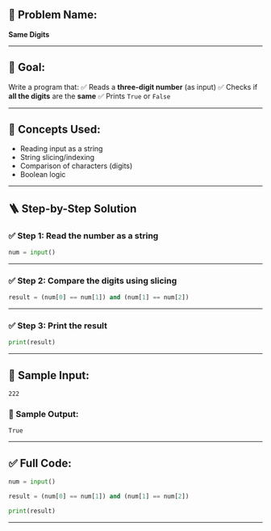 ## 🧩 **Problem Name:**

**Same Digits**

---

## 🎯 **Goal:**

Write a program that:
✅ Reads a **three-digit number** (as input)
✅ Checks if **all the digits** are the **same**
✅ Prints `True` or `False`

---

## 🧠 **Concepts Used:**

- Reading input as a string
- String slicing/indexing
- Comparison of characters (digits)
- Boolean logic

---

## 🪜 **Step-by-Step Solution**

### ✅ Step 1: Read the number as a string

```python
num = input()
```

---

### ✅ Step 2: Compare the digits using slicing

```python
result = (num[0] == num[1]) and (num[1] == num[2])
```

---

### ✅ Step 3: Print the result

```python
print(result)
```

---

## 🧪 Sample Input:

```
222
```

### 🧾 Sample Output:

```
True
```

---

## ✅ Full Code:

```python
num = input()

result = (num[0] == num[1]) and (num[1] == num[2])

print(result)
```

---
